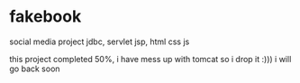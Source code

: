 # fakebook
social media project jdbc, servlet jsp, html css js

this project completed 50%, i have mess up with tomcat so i drop it :)))
i will go back soon
